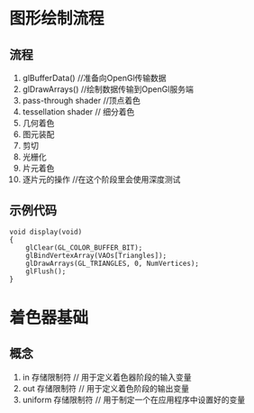 # 图形绘制流程
## 流程
1. glBufferData()  //准备向OpenGl传输数据  
2. glDrawArrays()   //绘制数据传输到OpenGl服务端  
3. pass-through shader //顶点着色  
4. tessellation shader  // 细分着色  
5. 几何着色  
6. 图元装配  
7. 剪切  
8. 光栅化 
9. 片元着色  
10. 逐片元的操作  //在这个阶段里会使用深度测试

## 示例代码
```
void display(void)  
{
    glClear(GL_COLOR_BUFFER_BIT);
    glBindVertexArray(VAOs[Triangles]);
    glDrawArrays(GL_TRIANGLES, 0, NumVertices);
    glFlush();
}
```


#  着色器基础
## 概念
1. in 存储限制符 // 用于定义着色器阶段的输入变量
2. out 存储限制符 // 用于定义着色阶段的输出变量
3. uniform 存储限制符 // 用于制定一个在应用程序中设置好的变量
